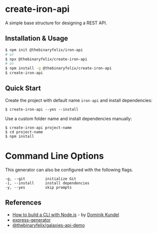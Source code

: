 # create-iron-api

A simple base structure for designing a REST API.

## **Installation & Usage**

```bash
$ npm init @thebinaryfelix/iron-api
# or
$ npx @thebinaryfelix/create-iron-api
# or
$ npm install -g @thebinaryfelix/create-iron-api
$ create-iron-api
```

## **Quick Start**

Create the project with default name `iron-api` and install dependencies:

```
$ create-iron-api --yes --install
```

Use a custom folder name and install dependencies manually:

```
$ create-iron-api project-name
$ cd project-name
$ npm install
```

# Command Line Options

This generator can also be configured with the following flags.

```
-g, --git         initialize Git
-i, --install     install dependencies
-y, --yes         skip prompts
```

## References
- [How to build a CLI with Node.js](https://www.twilio.com/blog/how-to-build-a-cli-with-node-js) - by [Dominik Kundel](https://github.com/dkundel)
- [express-generator](https://www.npmjs.com/package/express-generator)
- [@thebinaryfelix/galaxies-api-demo](https://github.com/thebinaryfelix/galaxies-api-demo)